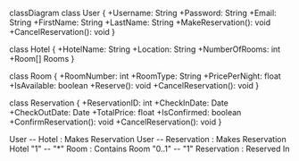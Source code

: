 classDiagram
  class User {
    +Username: String
    +Password: String
    +Email: String
    +FirstName: String
    +LastName: String
    +MakeReservation(): void
    +CancelReservation(): void
  }

  class Hotel {
    +HotelName: String
    +Location: String
    +NumberOfRooms: int
    +Room[] Rooms
  }

  class Room {
    +RoomNumber: int
    +RoomType: String
    +PricePerNight: float
    +IsAvailable: boolean
    +Reserve(): void
    +CancelReservation(): void
  }

  class Reservation {
    +ReservationID: int
    +CheckInDate: Date
    +CheckOutDate: Date
    +TotalPrice: float
    +IsConfirmed: boolean
    +ConfirmReservation(): void
    +CancelReservation(): void
  }

  User -- Hotel : Makes Reservation
  User -- Reservation : Makes Reservation
  Hotel "1" -- "*" Room : Contains
  Room "0..1" -- "1" Reservation : Reserved In
